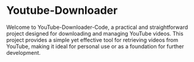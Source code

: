 # Youtube-Downloader
Welcome to YouTube-Downloader-Code, a practical and straightforward project designed for downloading and managing YouTube videos. This project provides a simple yet effective tool for retrieving videos from YouTube, making it ideal for personal use or as a foundation for further development.
